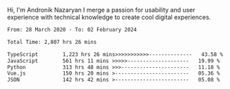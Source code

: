 Hi, I'm Andronik Nazaryan
I merge a passion for usability and user experience with technical knowledge to create cool digital experiences.


<!--START_SECTION:waka-->

```txt
From: 28 March 2020 - To: 02 February 2024

Total Time: 2,807 hrs 26 mins

TypeScript        1,223 hrs 26 mins>>>>>>>>>>>--------------   43.58 %
JavaScript        561 hrs 11 mins >>>>>--------------------   19.99 %
Python            313 hrs 48 mins >>>----------------------   11.18 %
Vue.js            150 hrs 20 mins >------------------------   05.36 %
JSON              142 hrs 42 mins >------------------------   05.08 %
```

<!--END_SECTION:waka-->
